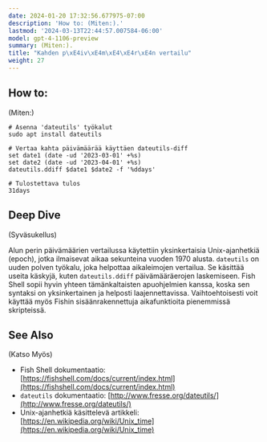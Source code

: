 ```yaml
---
date: 2024-01-20 17:32:56.677975-07:00
description: 'How to: (Miten:).'
lastmod: '2024-03-13T22:44:57.007584-06:00'
model: gpt-4-1106-preview
summary: (Miten:).
title: "Kahden p\xE4iv\xE4m\xE4\xE4r\xE4n vertailu"
weight: 27
---
```


## How to:
(Miten:)

```Fish Shell
# Asenna 'dateutils' työkalut
sudo apt install dateutils

# Vertaa kahta päivämäärää käyttäen dateutils-diff
set date1 (date -ud '2023-03-01' +%s)
set date2 (date -ud '2023-04-01' +%s)
dateutils.ddiff $date1 $date2 -f '%ddays'

# Tulostettava tulos
31days
```

## Deep Dive
(Syväsukellus)

Alun perin päivämäärien vertailussa käytettiin yksinkertaisia Unix-ajanhetkiä (epoch), jotka ilmaisevat aikaa sekunteina vuoden 1970 alusta. `dateutils` on uuden polven työkalu, joka helpottaa aikaleimojen vertailua. Se käsittää useita käskyjä, kuten `dateutils.ddiff` päivämääräerojen laskemiseen. Fish Shell sopii hyvin yhteen tämänkaltaisten apuohjelmien kanssa, koska sen syntaksi on yksinkertainen ja helposti laajennettavissa. Vaihtoehtoisesti voit käyttää myös Fishin sisäänrakennettuja aikafunktioita pienemmissä skripteissä.

## See Also
(Katso Myös)

- Fish Shell dokumentaatio: [https://fishshell.com/docs/current/index.html](https://fishshell.com/docs/current/index.html)
- `dateutils` dokumentaatio: [http://www.fresse.org/dateutils/](http://www.fresse.org/dateutils/)
- Unix-ajanhetkiä käsittelevä artikkeli: [https://en.wikipedia.org/wiki/Unix_time](https://en.wikipedia.org/wiki/Unix_time)
